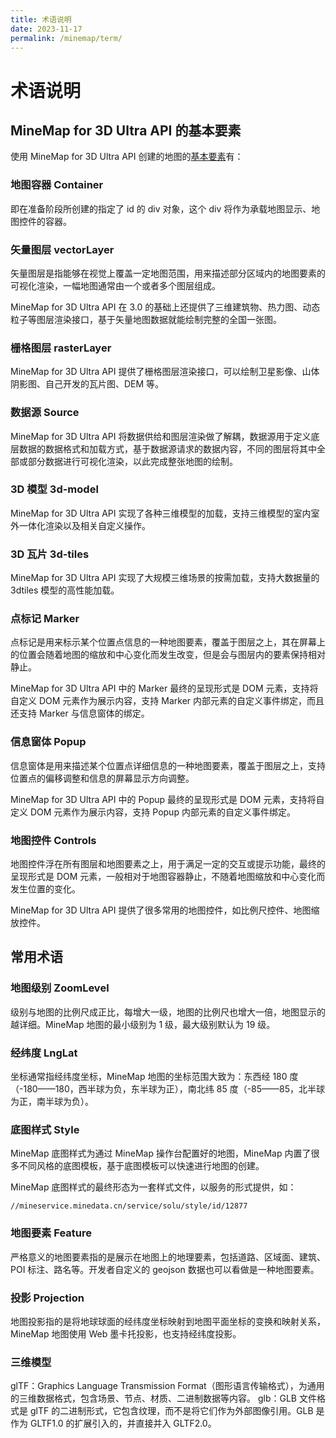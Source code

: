 ```yaml
---
title: 术语说明
date: 2023-11-17
permalink: /minemap/term/
---
```


# 术语说明

## MineMap for 3D Ultra API 的基本要素

使用 MineMap for 3D Ultra API 创建的地图的[基本要素](https://minedata.cn/nce-support/webDev/MineMap-3D-Ultra?type=term)有：

### 地图容器 Container

即在准备阶段所创建的指定了 id 的 div 对象，这个 div 将作为承载地图显示、地图控件的容器。

### 矢量图层 vectorLayer

矢量图层是指能够在视觉上覆盖一定地图范围，用来描述部分区域内的地图要素的可视化渲染，一幅地图通常由一个或者多个图层组成。

MineMap for 3D Ultra API 在 3.0 的基础上还提供了三维建筑物、热力图、动态粒子等图层渲染接口，基于矢量地图数据就能绘制完整的全国一张图。

### 栅格图层 rasterLayer

MineMap for 3D Ultra API 提供了栅格图层渲染接口，可以绘制卫星影像、山体阴影图、自己开发的瓦片图、DEM 等。

### 数据源 Source

MineMap for 3D Ultra API 将数据供给和图层渲染做了解耦，数据源用于定义底层数据的数据格式和加载方式，基于数据源请求的数据内容，不同的图层将其中全部或部分数据进行可视化渲染，以此完成整张地图的绘制。

### 3D 模型 3d-model

MineMap for 3D Ultra API 实现了各种三维模型的加载，支持三维模型的室内室外一体化渲染以及相关自定义操作。

### 3D 瓦片 3d-tiles

MineMap for 3D Ultra API 实现了大规模三维场景的按需加载，支持大数据量的 3dtiles 模型的高性能加载。

### 点标记 Marker

点标记是用来标示某个位置点信息的一种地图要素，覆盖于图层之上，其在屏幕上的位置会随着地图的缩放和中心变化而发生改变，但是会与图层内的要素保持相对静止。

MineMap for 3D Ultra API 中的 Marker 最终的呈现形式是 DOM 元素，支持将自定义 DOM 元素作为展示内容，支持 Marker 内部元素的自定义事件绑定，而且还支持 Marker 与信息窗体的绑定。

### 信息窗体 Popup

信息窗体是用来描述某个位置点详细信息的一种地图要素，覆盖于图层之上，支持位置点的偏移调整和信息的屏幕显示方向调整。

MineMap for 3D Ultra API 中的 Popup 最终的呈现形式是 DOM 元素，支持将自定义 DOM 元素作为展示内容，支持 Popup 内部元素的自定义事件绑定。

### 地图控件 Controls

地图控件浮在所有图层和地图要素之上，用于满足一定的交互或提示功能，最终的呈现形式是 DOM 元素，一般相对于地图容器静止，不随着地图缩放和中心变化而发生位置的变化。

MineMap for 3D Ultra API 提供了很多常用的地图控件，如比例尺控件、地图缩放控件。

## 常用术语

### 地图级别 ZoomLevel

级别与地图的比例尺成正比，每增大一级，地图的比例尺也增大一倍，地图显示的越详细。MineMap 地图的最小级别为 1 级，最大级别默认为 19 级。

### 经纬度 LngLat

坐标通常指经纬度坐标，MineMap 地图的坐标范围大致为：东西经 180 度（-180——180，西半球为负，东半球为正），南北纬 85 度（-85——85，北半球为正，南半球为负）。

### 底图样式 Style

MineMap 底图样式为通过 MineMap 操作台配置好的地图，MineMap 内置了很多不同风格的底图模板，基于底图模板可以快速进行地图的创建。

MineMap 底图样式的最终形态为一套样式文件，以服务的形式提供，如：

```text
//mineservice.minedata.cn/service/solu/style/id/12877
```

### 地图要素 Feature

严格意义的地图要素指的是展示在地图上的地理要素，包括道路、区域面、建筑、POI 标注、路名等。开发者自定义的 geojson 数据也可以看做是一种地图要素。

### 投影 Projection

地图投影指的是将地球球面的经纬度坐标映射到地图平面坐标的变换和映射关系，MineMap 地图使用 Web 墨卡托投影，也支持经纬度投影。

### 三维模型

glTF：Graphics Language Transmission Format（图形语言传输格式），为通用的三维数据格式，包含场景、节点、材质、二进制数据等内容。
glb：GLB 文件格式是 glTF 的二进制形式，它包含纹理，而不是将它们作为外部图像引用。GLB 是作为 GLTF1.0 的扩展引入的，并直接并入 GLTF2.0。